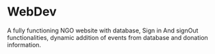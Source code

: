 # WebDev
A fully functioning NGO website with database, Sign in And signOut functionalities, dynamic addition of events from database and donation information.
